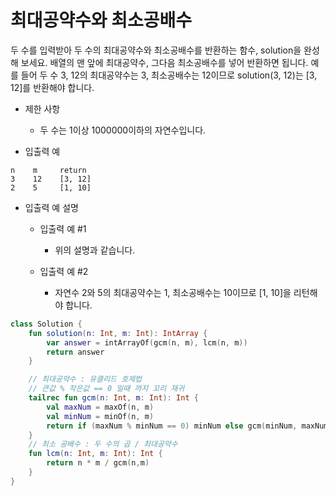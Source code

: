 # 최대공약수와 최소공배수
두 수를 입력받아 두 수의 최대공약수와 최소공배수를 반환하는 함수, solution을 완성해 보세요. 배열의 맨 앞에 최대공약수, 그다음 최소공배수를 넣어 반환하면 됩니다. 예를 들어 두 수 3, 12의 최대공약수는 3, 최소공배수는 12이므로 solution(3, 12)는 [3, 12]를 반환해야 합니다.   
   
+ 제한 사항   
   + 두 수는 1이상 1000000이하의 자연수입니다.   

+ 입출력 예
```
n    m     return   
3    12    [3, 12]   
2    5     [1, 10]
```
+ 입출력 예 설명   
   + 입출력 예 #1   
      + 위의 설명과 같습니다.  

   + 입출력 예 #2   
      + 자연수 2와 5의 최대공약수는 1, 최소공배수는 10이므로 [1, 10]을 리턴해야 합니다.
   
```kotlin
class Solution {
    fun solution(n: Int, m: Int): IntArray {
        var answer = intArrayOf(gcm(n, m), lcm(n, m))
        return answer
    }

    // 최대공약수 : 유클리드 호제법
    // 큰값 % 작은값 == 0 일때 까지 꼬리 재귀
    tailrec fun gcm(n: Int, m: Int): Int {
        val maxNum = maxOf(n, m)
        val minNum = minOf(n, m)
        return if (maxNum % minNum == 0) minNum else gcm(minNum, maxNum % minNum)
    }
    // 최소 공배수 : 두 수의 곱 / 최대공약수
    fun lcm(n: Int, m: Int): Int {
        return n * m / gcm(n,m)
    }
}
```